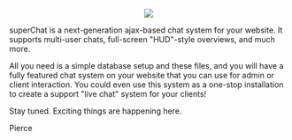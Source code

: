<p align="center">
  <img src="http://i.imgur.com/9Mze1BM.png" />
</p>


superChat is a next-generation ajax-based chat system for your website. It supports multi-user chats, full-screen "HUD"-style overviews, and much more. 

All you need is a simple database setup and these files, and you will have a fully featured chat system on your website that you can use for admin or client interaction. You could even use this system as a one-stop installation to create a support "live chat" system for your clients!

Stay tuned. Exciting things are happening here.

Pierce

